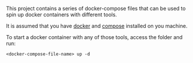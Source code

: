 This project contains a series of docker-compose files that can be used to spin up docker containers with different tools.

It is assumed that you have [docker](https://www.docker.com/get-started#h_installation) and [compose](https://docs.docker.com/compose/install/) installed on you machine.

To start a docker container with any of those tools, access the folder and run:
```
<docker-compose-file-name> up -d
```